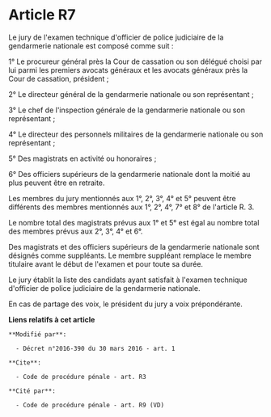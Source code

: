 # Article R7

Le jury de l'examen technique d'officier de police judiciaire de la gendarmerie nationale est composé comme suit : 

1° Le procureur général près la Cour de cassation ou son délégué choisi par lui parmi les premiers avocats généraux et les
avocats généraux près la Cour de cassation, président ; 

2° Le directeur général de la gendarmerie nationale ou son représentant ; 

3° Le chef de l'inspection générale de la gendarmerie nationale ou son représentant ; 

4° Le directeur des personnels militaires de la gendarmerie nationale ou son représentant ; 

5° Des magistrats en activité ou honoraires ; 

6° Des officiers supérieurs de la gendarmerie nationale dont la moitié au plus peuvent être en retraite. 

Les membres du jury mentionnés aux 1°, 2°, 3°, 4° et 5° peuvent être différents des membres mentionnés aux 1°, 2°, 4°, 7° et
8° de l'article R. 3. 

Le nombre total des magistrats prévus aux 1° et 5° est égal au nombre total des membres prévus aux 2°, 3°, 4° et 6°. 

Des magistrats et des officiers supérieurs de la gendarmerie nationale sont désignés comme suppléants. Le membre suppléant
remplace le membre titulaire avant le début de l'examen et pour toute sa durée. 

Le jury établit la liste des candidats ayant satisfait à l'examen technique d'officier de police judiciaire de la gendarmerie
nationale. 

En cas de partage des voix, le président du jury a voix prépondérante.

**Liens relatifs à cet article**

	**Modifié par**:

	  - Décret n°2016-390 du 30 mars 2016 - art. 1

	**Cite**:

	  - Code de procédure pénale - art. R3

	**Cité par**:

	  - Code de procédure pénale - art. R9 (VD)
